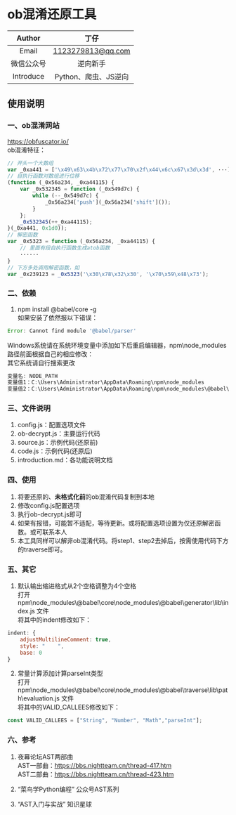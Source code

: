 # ob混淆还原工具

| Author  | 丁仔 |
| :-----: | :---: |
| Email | 1123279813@qq.com |
| 微信公众号 | 逆向新手 |
| Introduce | Python、爬虫、JS逆向 |

## 使用说明

### 一、ob混淆网站

https://obfuscator.io/  
ob混淆特征：
```javascript
// 开头一个大数组
var _0xa441 = ['\x49\x63\x4b\x72\x77\x70\x2f\x44\x6c\x67\x3d\x3d', ···]
// 自执行函数对数组进行位移
(function (_0x56a234, _0xa44115) {
    var _0x532345 = function (_0x549d7c) {
        while (--_0x549d7c) {
            _0x56a234['push'](_0x56a234['shift']());
        }
    };
    _0x532345(++_0xa44115);
}(_0xa441, 0x1d0));
// 解密函数
var _0x5323 = function (_0x56a234, _0xa44115) {
    // 里面有段自执行函数生成atob函数
    ······
}
// 下方多处调用解密函数，如
var _0x239123 = _0x5323('\x30\x78\x32\x30', '\x70\x59\x48\x73');
```

### 二、依赖

1. npm install @babel/core -g  
如果安装了依然报以下错误：
```javascript
Error: Cannot find module '@babel/parser'
```
Windows系统请在系统环境变量中添加如下后重启编辑器，npm\node_modules路径前面根据自己的相应修改：  
其它系统请自行搜索更改  
```javascript
变量名: NODE_PATH
变量值1：C:\Users\Administrator\AppData\Roaming\npm\node_modules
变量值2：C:\Users\Administrator\AppData\Roaming\npm\node_modules\@babel\core\node_modules
```

### 三、文件说明

1. config.js：配置选项文件
2. ob-decrypt.js：主要运行代码
3. source.js：示例代码(还原前)
4. code.js：示例代码(还原后)
5. introduction.md：各功能说明文档

### 四、使用

1. 将要还原的、**未格式化前**的ob混淆代码复制到本地
2. 修改config.js配置选项
3. 执行ob-decrypt.js即可
4. 如果有报错，可能暂不适配，等待更新。或将配置选项设置为仅还原解密函数。或可联系本人
5. 本工具同样可以解非ob混淆代码。将step1、step2去掉后，按需使用代码下方的traverse即可。

### 五、其它

1. 默认输出缩进格式从2个空格调整为4个空格  
打开 npm\node_modules\\@babel\core\node_modules\\@babel\generator\lib\index.js 文件  
将其中的indent修改如下：
```javascript
indent: {
    adjustMultilineComment: true,
    style: "    ",
    base: 0
}
```
2. 常量计算添加计算parseInt类型  
打开 npm\node_modules\\@babel\core\node_modules\\@babel\traverse\lib\path\evaluation.js 文件  
将其中的VALID_CALLEES修改如下：
```javascript
const VALID_CALLEES = ["String", "Number", "Math","parseInt"];
```


### 六、参考

1. 夜幕论坛AST两部曲  
AST一部曲：https://bbs.nightteam.cn/thread-417.htm  
AST二部曲：https://bbs.nightteam.cn/thread-423.htm  

2. “菜鸟学Python编程” 公众号AST系列

3. “AST入门与实战” 知识星球
